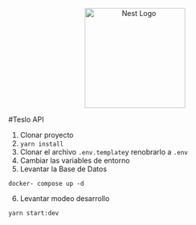 <p align="center">
  <a href="http://nestjs.com/" target="blank"><img src="https://nestjs.com/img/logo-small.svg" width="200" alt="Nest Logo" /></a>
</p>

#Teslo API
1. Clonar proyecto
2. ````yarn install````
3. Clonar el archivo ```.env.template```y renobrarlo a ````.env````
4. Cambiar las variables de entorno
5. Levantar la Base de Datos
````
docker- compose up -d
````
6. Levantar modeo desarrollo
````
yarn start:dev
`````
 